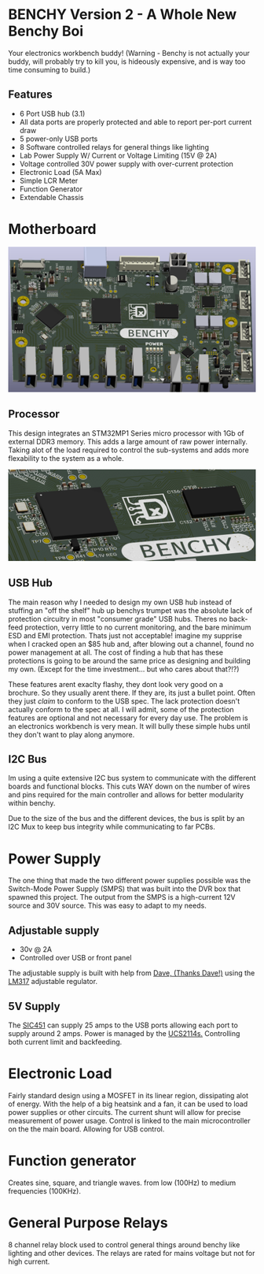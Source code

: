 # BENCHY Version 2 - A Whole New Benchy Boi

Your electronics workbench buddy! (Warning - Benchy is not actually your buddy, will probably try to kill you, is hideously expensive, and is way too time consuming to build.)

## Features

- 6 Port USB hub (3.1)
- All data ports are properly protected and able to report per-port current draw
- 5 power-only USB ports
- 8 Software controlled relays for general things like lighting
- Lab Power Supply W/ Current or Voltage Limiting (15V @ 2A)
- Voltage controlled 30V power supply with over-current protection
- Electronic Load (5A Max)
- Simple LCR Meter
- Function Generator
- Extendable Chassis

# Motherboard

![MB Render](./Docs/Renders/MotherBoard/BenchyMotherBoard-REV1-TOP1.png)

## Processor

This design integrates an STM32MP1 Series micro processor with 1Gb of external DDR3 memory. This adds a large amount of raw power internally. Taking alot of the load required to control the sub-systems and adds more flexability to the system as a whole.

![MB MPU](./Docs/Renders/MotherBoard/BenchyMotherBoard-REV1-MPU.png)

## USB Hub

The main reason why I needed to design my own USB hub instead of stuffing an "off the shelf" hub up benchys trumpet was the absolute lack of protection circuitry in most "consumer grade" USB hubs. Theres no back-feed protection, verry little to no current monitoring, and the bare minimum ESD and EMI protection. Thats just not acceptable! imagine my supprise when I cracked open an $85 hub and, after blowing out a channel, found no power management at all. The cost of finding a hub that has these protections is going to be around the same price as designing and building my own. (Except for the time investment... but who cares about that?!?)

These features arent exaclty flashy, they dont look very good on a brochure. So they usually arent there. If they are, its just a bullet point. Often they just _claim_ to conform to the USB spec. The lack protection doesn't actually conform to the spec at all. I will admit, some of the protection features are optional and not necessary for every day use. The problem is an electronics workbench is very mean. It will bully these simple hubs until they don't want to play along anymore.

## I2C Bus

Im using a quite extensive I2C bus system to communicate with the different boards and functional blocks. This cuts WAY down on the number of wires and pins required for the main controller and allows for better modularity within benchy.

Due to the size of the bus and the different devices, the bus is split by an I2C Mux to keep bus integrity while communicating to far PCBs.

# Power Supply

The one thing that made the two different power supplies possible was the Switch-Mode Power Supply (SMPS) that was built into the DVR box that spawned this project. The output from the SMPS is a high-current 12V source and 30V source. This was easy to adapt to my needs.

## Adjustable supply

- 30v @ 2A
- Controlled over USB or front panel

The adjustable supply is built with help from [Dave, (Thanks Dave!)](https://www.youtube.com/watch?v=CIGjActDeoM&list=PLBF35875F73B5C9B5&index=1&ab_channel=EEVblog) using the [LM317](https://rocelec.widen.net/view/pdf/mlzstqhekh/slvs044x.pdf?t.download=true&u=5oefqw) adjustable regulator.

## 5V Supply

The [SIC451](https://www.vishay.com/docs/77863/sic450_sic451_sic453.pdf) can supply 25 amps to the USB ports allowing each port to supply around 2 amps. Power is managed by the [UCS2114s.](https://ww1.microchip.com/downloads/aemDocuments/documents/APID/ProductDocuments/DataSheets/UCS2114-Data-Sheet-20005743B.pdf) Controlling both current limit and backfeeding.

# Electronic Load

Fairly standard design using a MOSFET in its linear region, dissipating alot of energy. With the help of a big heatsink and a fan, it can be used to load power supplies or other circuits. The current shunt will allow for precise measurement of power usage. Control is linked to the main microcontroller on the the main board. Allowing for USB control.

# Function generator

Creates sine, square, and triangle waves. from low (100Hz) to medium frequencies (100KHz).

# General Purpose Relays

8 channel relay block used to control general things around benchy like lighting and other devices. The relays are rated for mains voltage but not for high current. 
